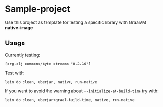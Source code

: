 # Sample-project

Use this project as template for testing a specific library with GraalVM **native-image**

## Usage

Currently testing:

    [org.clj-commons/byte-streams "0.2.10"]

Test with:

    lein do clean, uberjar, native, run-native

If you want to avoid the warning about `--initialize-at-build-time` try with:

    lein do clean, uberjar+graal-build-time, native, run-native
